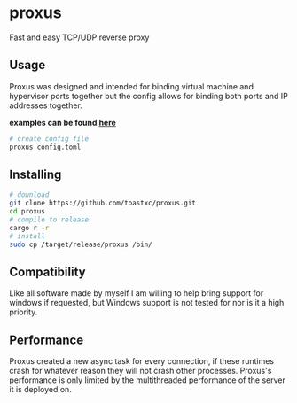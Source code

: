 # proxus
Fast and easy TCP/UDP reverse proxy


## Usage
Proxus was designed and intended for binding virtual machine and hypervisor ports together but the config allows for binding both ports and IP addresses together.

**examples can be found [here](https://github.com/toastxc/proxus/blob/main/conf.toml)**

```bash
# create config file 
proxus config.toml
```

## Installing 
```bash
# download
git clone https://github.com/toastxc/proxus.git
cd proxus
# compile to release
cargo r -r
# install 
sudo cp /target/release/proxus /bin/
```

## Compatibility
Like all software made by myself I am willing to help bring support for windows if requested, but Windows support is not tested for nor is it a high priority.


## Performance
Proxus created a new async task for every connection, if these runtimes crash for whatever reason they will not crash other processes. Proxus's performance is only limited by the multithreaded performance of the server it is deployed on.
